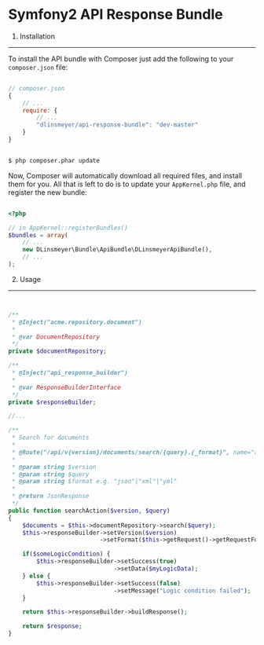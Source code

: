 Symfony2 API Response Bundle
============================

1. Installation
-------------------------------

To install the API bundle with Composer just add the following to your
`composer.json` file:

```js

// composer.json
{
    // ...
    require: {
        // ...
        "dlinsmeyer/api-response-bundle": "dev-master"
    }
}

```

```bash

$ php composer.phar update

```

Now, Composer will automatically download all required files, and install them
for you. All that is left to do is to update your ``AppKernel.php`` file, and
register the new bundle:

```php

<?php

// in AppKernel::registerBundles()
$bundles = array(
    // ...
    new DLinsmeyer\Bundle\ApiBundle\DLinsmeyerApiBundle(),
    // ...
);

```

2. Usage
-------------------------------

```php


/**
 * @Inject("acme.repository.document")
 *
 * @var DocumentRepository
 */
private $documentRepository;

/**
 * @Inject("api_response_builder")
 *
 * @var ResponseBuilderInterface
 */
private $responseBuilder;

//...

/**
 * Search for documents
 *
 * @Route("/api/v{version}/documents/search/{query}.{_format}", name="acme_api_document_search")
 *
 * @param string $version
 * @param string $query
 * @param string $format e.g. "json"|"xml"|"yml"
 *
 * @return JsonResponse
 */
public function searchAction($version, $query)
{
    $documents = $this->documentRepository->search($query);
    $this->responseBuilder->setVersion($version)
                          ->setFormat($this->getRequest()->getRequestFormat());

    if($someLogicCondition) {
        $this->responseBuilder->setSuccess(true)
                              ->setData($myLogicData);
    } else {
        $this->responseBuilder->setSuccess(false)
                              ->setMessage("Logic condition failed");
    }

    return $this->responseBuilder->buildResponse();

    return $response;
}

```
